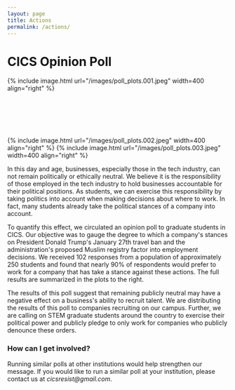 ```yaml
---
layout: page
title: Actions
permalink: /actions/
---
```


# CICS Opinion Poll

{% include image.html url="/images/poll_plots.001.jpeg"  width=400 align="right" %}<br/><br/><br/><br/><br/><br/><br/>
{% include image.html url="/images/poll_plots.002.jpeg"  width=400 align="right" %}
{% include image.html url="/images/poll_plots.003.jpeg"  width=400 align="right" %}

In this day and age, businesses, especially those in the tech industry, can not remain politically or ethically neutral. We believe it is the responsibility of those employed in the tech industry to hold businesses accountable for their political positions. As students, we can exercise this responsibility by taking politics into account when making decisions about where to work. In fact, many students already take the political stances of a company into account. 

To quantify this effect, we circulated an opinion poll to graduate students in CICS. Our objective was to gauge the degree to which a company's stances on President Donald Trump's January 27th travel ban and the administration's proposed Muslim registry factor into employment decisions. We received 102 responses from a population of approximately 250 students and found that nearly 90% of respondents would prefer to work for a company that has take a stance against these actions. The full results are summarized in the plots to the right.

The results of this poll suggest that remaining publicly neutral may have a negative effect on a business's ability to recruit talent. We are distributing the results of this poll to companies recruiting on our campus. Further, we are calling on STEM graduate students around the country to exercise their political power and publicly pledge to only work for companies who publicly denounce these orders.


### How can I get involved?


Running similar polls at other institutions would help strengthen our message. If you would like to run a similar poll at your institution, please contact us at _cicsresist@gmail.com_.

